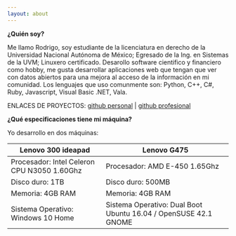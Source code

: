 ```yaml
---
layout: about
---
```


**¿Quién soy?**

Me llamo Rodrigo, soy estudiante de la licenciatura en derecho de la Universidad Nacional Autónoma de México; Egresado de la Ing. en Sistemas de la UVM; Linuxero certificado. Desarollo software cientifico y financiero como hobby, me gusta desarrollar aplicaciones web que tengan que ver con datos abiertos para una mejora al acceso de la información en mi comunidad.  Los lenguajes que uso comunmente son: Python, C++, C#, Ruby, Javascript, Visual Basic .NET, Vala.

ENLACES DE PROYECTOS: [github personal](http://github.com/perseoq) | [github profesional](http://github.com/34kk)

**¿Qué especificaciones tiene mi máquina?**

Yo desarrollo en dos máquinas:

Lenovo 300 ideapad | Lenovo G475
-- | --
Procesador: Intel Celeron CPU N3050 1.60Ghz | Procesador: AMD E-450 1.65Ghz
Disco duro: 1TB | Disco duro: 500MB
Memoria: 4GB RAM | Memoria: 4GB RAM
Sistema Operativo: Windows 10 Home | Sistema Operativo: Dual Boot Ubuntu 16.04 / OpenSUSE 42.1 GNOME


